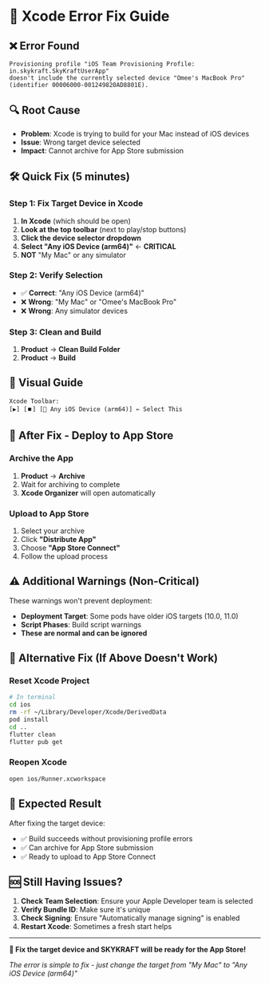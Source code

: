 # 🚨 Xcode Error Fix Guide

## ❌ **Error Found**
```
Provisioning profile "iOS Team Provisioning Profile: in.skykraft.SkyKraftUserApp" 
doesn't include the currently selected device "Omee's MacBook Pro" 
(identifier 00006000-001249820AD8801E).
```

## 🔍 **Root Cause**
- **Problem**: Xcode is trying to build for your Mac instead of iOS devices
- **Issue**: Wrong target device selected
- **Impact**: Cannot archive for App Store submission

## 🛠️ **Quick Fix (5 minutes)**

### **Step 1: Fix Target Device in Xcode**
1. **In Xcode** (which should be open)
2. **Look at the top toolbar** (next to play/stop buttons)
3. **Click the device selector dropdown**
4. **Select "Any iOS Device (arm64)"** ← **CRITICAL**
5. **NOT** "My Mac" or any simulator

### **Step 2: Verify Selection**
- ✅ **Correct**: "Any iOS Device (arm64)"
- ❌ **Wrong**: "My Mac" or "Omee's MacBook Pro"
- ❌ **Wrong**: Any simulator devices

### **Step 3: Clean and Build**
1. **Product** → **Clean Build Folder**
2. **Product** → **Build**

## 🎯 **Visual Guide**

```
Xcode Toolbar:
[▶️] [⏹️] [📱 Any iOS Device (arm64)] ← Select This
```

## 🚀 **After Fix - Deploy to App Store**

### **Archive the App**
1. **Product** → **Archive**
2. Wait for archiving to complete
3. **Xcode Organizer** will open automatically

### **Upload to App Store**
1. Select your archive
2. Click **"Distribute App"**
3. Choose **"App Store Connect"**
4. Follow the upload process

## ⚠️ **Additional Warnings (Non-Critical)**

These warnings won't prevent deployment:
- **Deployment Target**: Some pods have older iOS targets (10.0, 11.0)
- **Script Phases**: Build script warnings
- **These are normal and can be ignored**

## 🔧 **Alternative Fix (If Above Doesn't Work)**

### **Reset Xcode Project**
```bash
# In terminal
cd ios
rm -rf ~/Library/Developer/Xcode/DerivedData
pod install
cd ..
flutter clean
flutter pub get
```

### **Reopen Xcode**
```bash
open ios/Runner.xcworkspace
```

## 📱 **Expected Result**

After fixing the target device:
- ✅ Build succeeds without provisioning profile errors
- ✅ Can archive for App Store submission
- ✅ Ready to upload to App Store Connect

## 🆘 **Still Having Issues?**

1. **Check Team Selection**: Ensure your Apple Developer team is selected
2. **Verify Bundle ID**: Make sure it's unique
3. **Check Signing**: Ensure "Automatically manage signing" is enabled
4. **Restart Xcode**: Sometimes a fresh start helps

---

**🚁 Fix the target device and SKYKRAFT will be ready for the App Store!**

*The error is simple to fix - just change the target from "My Mac" to "Any iOS Device (arm64)"*
